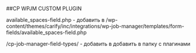 ##CP WPJM CUSTOM PLUGIN

available_spaces-field.php - добавить в /wp-content/themes/carify/inc/integrations/wp-job-manager/templates/form-fields/available_spaces-field.php

/cp-job-manager-field-types/ - добавить в добавить в папку с плагинами
